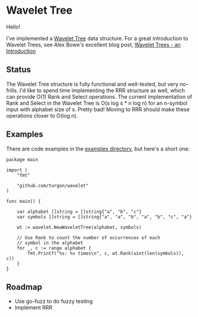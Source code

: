 # Wavelet Tree

Hello!

I've implemented a [Wavelet Tree][1] data structure. For a great introduction to Wavelet Trees, see Alex Bowe's excellent blog post, [Wavelet Trees - an Introduction][2]

## Status

The Wavelet Tree structure is fully functional and well-tested, but very no-frills. I'd like to spend time implementing the RRR structure as well, which can provide O(1) Rank and Select operations. The current implementation of Rank and Select in the Wavelet Tree is O(s log s * n log n) for an n-symbol input with alphabet size of s. Pretty bad! Moving to RRR should make these operations closer to O(log n).

## Examples

There are code examples in the [examples directory][3], but here's a short one:

```
package main

import (
	"fmt"

	"github.com/turgon/wavelet"
)

func main() {

	var alphabet []string = []string{"a", "b", "c"}
	var symbols []string = []string{"a", "a", "b", "a", "b", "c", "a"}

	wt := wavelet.NewWaveletTree(alphabet, symbols)

	// Use Rank to count the number of occurrences of each
	// symbol in the alphabet
	for _, c := range alphabet {
		fmt.Printf("%s: %v times\n", c, wt.Rank(uint(len(symbols)), c))
	}
}
```

## Roadmap

* Use go-fuzz to do fuzzy testing
* Implement RRR


[1]: https://en.wikipedia.org/wiki/Wavelet_Tree
[2]: http://alexbowe.com/wavelet-trees/
[3]: examples
